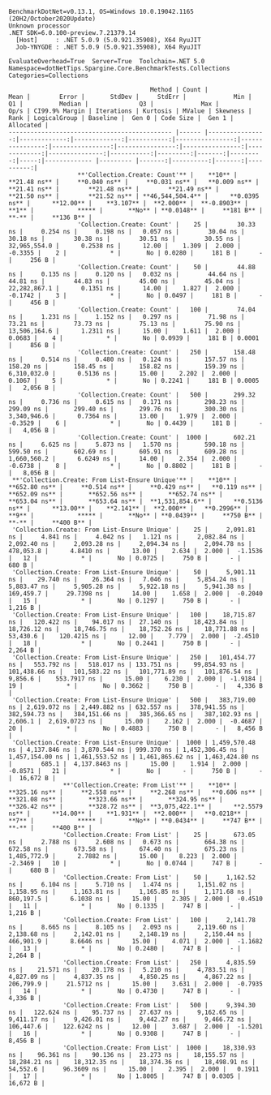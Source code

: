 
    BenchmarkDotNet=v0.13.1, OS=Windows 10.0.19042.1165 (20H2/October2020Update)
    Unknown processor
    .NET SDK=6.0.100-preview.7.21379.14
      [Host]     : .NET 5.0.9 (5.0.921.35908), X64 RyuJIT
      Job-YNYGDE : .NET 5.0.9 (5.0.921.35908), X64 RyuJIT

    EvaluateOverhead=True  Server=True  Toolchain=.NET 5.0  
    Namespace=dotNetTips.Spargine.Core.BenchmarkTests.Collections  Categories=Collections  

                                           Method | Count |            Mean |        Error |       StdDev |     StdErr |             Min |              Q1 |          Median |              Q3 |             Max |         Op/s | CI99.9% Margin | Iterations | Kurtosis | MValue | Skewness | Rank | LogicalGroup | Baseline |  Gen 0 | Code Size |  Gen 1 | Allocated |
    --------------------------------------------- |------ |----------------:|-------------:|-------------:|-----------:|----------------:|----------------:|----------------:|----------------:|----------------:|-------------:|---------------:|-----------:|---------:|-------:|---------:|-----:|------------- |--------- |-------:|----------:|-------:|----------:|
                       **'Collection.Create: Count'** |    **10** |        **21.48 ns** |     **0.040 ns** |     **0.031 ns** |   **0.009 ns** |        **21.41 ns** |        **21.48 ns** |        **21.49 ns** |        **21.50 ns** |        **21.52 ns** | **46,544,504.4** |      **0.0395 ns** |      **12.00** |    **3.107** |  **2.000** |  **-0.8903** |    **1** |            ***** |       **No** | **0.0148** |     **181 B** |      **-** |     **136 B** |
                       'Collection.Create: Count' |    25 |        30.33 ns |     0.254 ns |     0.198 ns |   0.057 ns |        30.04 ns |        30.18 ns |        30.38 ns |        30.51 ns |        30.55 ns | 32,965,554.0 |      0.2538 ns |      12.00 |    1.309 |  2.000 |  -0.3355 |    2 |            * |       No | 0.0280 |     181 B |      - |     256 B |
                       'Collection.Create: Count' |    50 |        44.88 ns |     0.135 ns |     0.120 ns |   0.032 ns |        44.64 ns |        44.81 ns |        44.83 ns |        45.00 ns |        45.04 ns | 22,282,867.1 |      0.1351 ns |      14.00 |    1.827 |  2.000 |  -0.1742 |    3 |            * |       No | 0.0497 |     181 B |      - |     456 B |
                       'Collection.Create: Count' |   100 |        74.04 ns |     1.231 ns |     1.152 ns |   0.297 ns |        71.98 ns |        73.21 ns |        73.73 ns |        75.13 ns |        75.90 ns | 13,506,164.6 |      1.2311 ns |      15.00 |    1.611 |  2.000 |   0.0683 |    4 |            * |       No | 0.0939 |     181 B | 0.0001 |     856 B |
                       'Collection.Create: Count' |   250 |       158.48 ns |     0.514 ns |     0.480 ns |   0.124 ns |       157.57 ns |       158.20 ns |       158.45 ns |       158.82 ns |       159.39 ns |  6,310,032.0 |      0.5136 ns |      15.00 |    2.202 |  2.000 |   0.1067 |    5 |            * |       No | 0.2241 |     181 B | 0.0005 |   2,056 B |
                       'Collection.Create: Count' |   500 |       299.32 ns |     0.736 ns |     0.615 ns |   0.171 ns |       298.23 ns |       299.09 ns |       299.40 ns |       299.76 ns |       300.30 ns |  3,340,946.6 |      0.7364 ns |      13.00 |    1.979 |  2.000 |  -0.3529 |    6 |            * |       No | 0.4439 |     181 B |      - |   4,056 B |
                       'Collection.Create: Count' |  1000 |       602.21 ns |     6.625 ns |     5.873 ns |   1.570 ns |       590.18 ns |       599.50 ns |       602.69 ns |       605.91 ns |       609.28 ns |  1,660,560.2 |      6.6249 ns |      14.00 |    2.354 |  2.000 |  -0.6738 |    8 |            * |       No | 0.8802 |     181 B |      - |   8,056 B |
     **'Collection.Create: From List-Ensure Unique'** |    **10** |       **652.80 ns** |     **0.514 ns** |     **0.429 ns** |   **0.119 ns** |       **652.09 ns** |       **652.56 ns** |       **652.74 ns** |       **653.04 ns** |       **653.64 ns** |  **1,531,854.6** |      **0.5136 ns** |      **13.00** |    **2.141** |  **2.000** |   **0.2996** |    **9** |            ***** |       **No** | **0.0439** |     **750 B** |      **-** |     **400 B** |
     'Collection.Create: From List-Ensure Unique' |    25 |     2,091.81 ns |     4.841 ns |     4.042 ns |   1.121 ns |     2,082.84 ns |     2,092.40 ns |     2,093.28 ns |     2,094.34 ns |     2,094.78 ns |    478,053.8 |      4.8410 ns |      13.00 |    2.634 |  2.000 |  -1.1536 |   12 |            * |       No | 0.0725 |     750 B |      - |     680 B |
     'Collection.Create: From List-Ensure Unique' |    50 |     5,901.11 ns |    29.740 ns |    26.364 ns |   7.046 ns |     5,854.24 ns |     5,883.47 ns |     5,905.28 ns |     5,922.18 ns |     5,941.38 ns |    169,459.7 |     29.7398 ns |      14.00 |    1.658 |  2.000 |  -0.2040 |   15 |            * |       No | 0.1297 |     750 B |      - |   1,216 B |
     'Collection.Create: From List-Ensure Unique' |   100 |    18,715.87 ns |   120.422 ns |    94.017 ns |  27.140 ns |    18,423.84 ns |    18,726.12 ns |    18,746.75 ns |    18,752.26 ns |    18,771.88 ns |     53,430.6 |    120.4215 ns |      12.00 |    7.779 |  2.000 |  -2.4510 |   18 |            * |       No | 0.2441 |     750 B |      - |   2,264 B |
     'Collection.Create: From List-Ensure Unique' |   250 |   101,454.77 ns |   553.792 ns |   518.017 ns | 133.751 ns |    99,854.93 ns |   101,438.66 ns |   101,583.22 ns |   101,771.89 ns |   101,876.54 ns |      9,856.6 |    553.7917 ns |      15.00 |    6.230 |  2.000 |  -1.9184 |   19 |            * |       No | 0.3662 |     750 B |      - |   4,336 B |
     'Collection.Create: From List-Ensure Unique' |   500 |   383,719.00 ns | 2,619.072 ns | 2,449.882 ns | 632.557 ns |   378,941.55 ns |   382,594.73 ns |   384,151.66 ns |   385,366.65 ns |   387,102.93 ns |      2,606.1 |  2,619.0723 ns |      15.00 |    2.162 |  2.000 |  -0.4687 |   20 |            * |       No | 0.4883 |     750 B |      - |   8,456 B |
     'Collection.Create: From List-Ensure Unique' |  1000 | 1,459,570.48 ns | 4,137.846 ns | 3,870.544 ns | 999.370 ns | 1,452,306.45 ns | 1,457,154.00 ns | 1,461,553.52 ns | 1,461,865.62 ns | 1,463,424.80 ns |        685.1 |  4,137.8463 ns |      15.00 |    1.914 |  2.000 |  -0.8571 |   21 |            * |       No |      - |     750 B |      - |  16,672 B |
                   **'Collection.Create: From List'** |    **10** |       **325.16 ns** |     **2.558 ns** |     **2.268 ns** |   **0.606 ns** |       **321.08 ns** |       **323.66 ns** |       **324.95 ns** |       **326.42 ns** |       **328.72 ns** |  **3,075,422.1** |      **2.5579 ns** |      **14.00** |    **1.931** |  **2.000** |   **0.0218** |    **7** |            ***** |       **No** | **0.0434** |     **747 B** |      **-** |     **400 B** |
                   'Collection.Create: From List' |    25 |       673.05 ns |     2.788 ns |     2.608 ns |   0.673 ns |       664.38 ns |       672.58 ns |       673.58 ns |       674.40 ns |       675.23 ns |  1,485,772.9 |      2.7882 ns |      15.00 |    8.223 |  2.000 |  -2.3469 |   10 |            * |       No | 0.0744 |     747 B |      - |     680 B |
                   'Collection.Create: From List' |    50 |     1,162.52 ns |     6.104 ns |     5.710 ns |   1.474 ns |     1,151.02 ns |     1,158.95 ns |     1,163.81 ns |     1,165.85 ns |     1,171.68 ns |    860,197.5 |      6.1038 ns |      15.00 |    2.305 |  2.000 |  -0.4510 |   11 |            * |       No | 0.1335 |     747 B |      - |   1,216 B |
                   'Collection.Create: From List' |   100 |     2,141.78 ns |     8.665 ns |     8.105 ns |   2.093 ns |     2,119.60 ns |     2,138.68 ns |     2,142.01 ns |     2,148.19 ns |     2,150.44 ns |    466,901.9 |      8.6646 ns |      15.00 |    4.071 |  2.000 |  -1.1682 |   13 |            * |       No | 0.2480 |     747 B |      - |   2,264 B |
                   'Collection.Create: From List' |   250 |     4,835.59 ns |    21.571 ns |    20.178 ns |   5.210 ns |     4,783.51 ns |     4,827.09 ns |     4,837.35 ns |     4,850.25 ns |     4,867.22 ns |    206,799.9 |     21.5712 ns |      15.00 |    3.631 |  2.000 |  -0.7935 |   14 |            * |       No | 0.4730 |     747 B |      - |   4,336 B |
                   'Collection.Create: From List' |   500 |     9,394.30 ns |   122.624 ns |    95.737 ns |  27.637 ns |     9,162.65 ns |     9,411.17 ns |     9,426.01 ns |     9,442.27 ns |     9,466.72 ns |    106,447.6 |    122.6242 ns |      12.00 |    3.687 |  2.000 |  -1.5201 |   16 |            * |       No | 0.9308 |     747 B |      - |   8,456 B |
                   'Collection.Create: From List' |  1000 |    18,330.93 ns |    96.361 ns |    90.136 ns |  23.273 ns |    18,155.57 ns |    18,284.21 ns |    18,312.35 ns |    18,374.36 ns |    18,498.91 ns |     54,552.6 |     96.3609 ns |      15.00 |    2.395 |  2.000 |   0.1911 |   17 |            * |       No | 1.8005 |     747 B | 0.0305 |  16,672 B |

